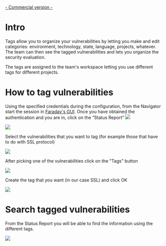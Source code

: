 [- Commercial version -](http://faradaysec.com/buy.html)

# Intro

Tags allow you to organize your vulnerabilities by letting you make and edit categories: environment, technology, state, language, projects, whatever. The team can then see the tagged vulnerabilities and lets you organize the security evaluation.

The tags are assigned to the team's workspace letting you use different tags for different projects.

# How to tag vulnerabilities

Using the specified credentials during the configuration, from the Navigator start the session in  [Faraday's GUI](https://github.com/infobyte/faraday/wiki/Web-UI). Once you have obtained the authentication and you are in, click on the “Status Report” ![](https://raw.github.com/wiki/infobyte/faraday/images/faraday_statusreport_icono.png)

![](https://raw.github.com/wiki/infobyte/faraday/images/faraday_statusreport_list.png)

Select the vulnerabilities that you want to tag (for example those that have to do with SSL protocol)

![](https://raw.github.com/wiki/infobyte/faraday/images/faraday_statusreport_listselected.png)

After picking one of the vulnerabilities click on the "Tags" button

![](https://raw.github.com/wiki/infobyte/faraday/images/faraday_statusreport_tagsadd.png)

Create the tag that you want (in our case SSL) and click OK

![](https://raw.github.com/wiki/infobyte/faraday/images/faraday_statusreport_tagsadded.png)


# Search tagged vulnerabilities

From the Status Report you will be able to find the information using the different tags.

![](https://raw.github.com/wiki/infobyte/faraday/images/faraday_statusreport_tagssearch.png)

